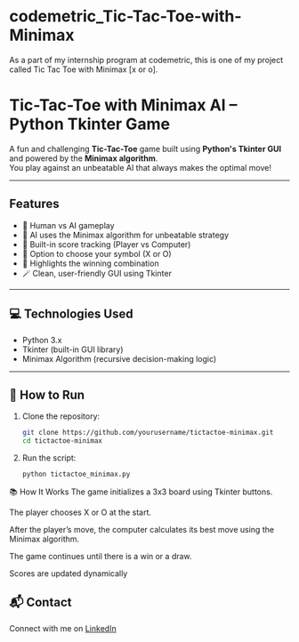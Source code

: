 # codemetric_Tic-Tac-Toe-with-Minimax
As a part of my internship program at codemetric, this is one of my project called Tic Tac Toe with Minimax [x or o].


#  Tic-Tac-Toe with Minimax AI – Python Tkinter Game

A fun and challenging **Tic-Tac-Toe** game built using **Python's Tkinter GUI** and powered by the **Minimax algorithm**.  
You play against an unbeatable AI that always makes the optimal move!

---

##  Features

- 🎯 Human vs AI gameplay
- 🧠 AI uses the Minimax algorithm for unbeatable strategy
- 🎨 Built-in score tracking (Player vs Computer)
- 🔁 Option to choose your symbol (X or O)
- 🌟 Highlights the winning combination
- 🪄 Clean, user-friendly GUI using Tkinter

---

## 💻 Technologies Used

- Python 3.x
- Tkinter (built-in GUI library)
- Minimax Algorithm (recursive decision-making logic)

---

## 🚀 How to Run

1. Clone the repository:
   ```bash
   git clone https://github.com/yourusername/tictactoe-minimax.git
   cd tictactoe-minimax
2. Run the script:
   ```bash
   python tictactoe_minimax.py


📚 How It Works
The game initializes a 3x3 board using Tkinter buttons.

The player chooses X or O at the start.

After the player’s move, the computer calculates its best move using the Minimax algorithm.

The game continues until there is a win or a draw.

Scores are updated dynamically


## 📬 Contact  
Connect with me on [LinkedIn](https://www.linkedin.com/in/adithyan-suresh/)
